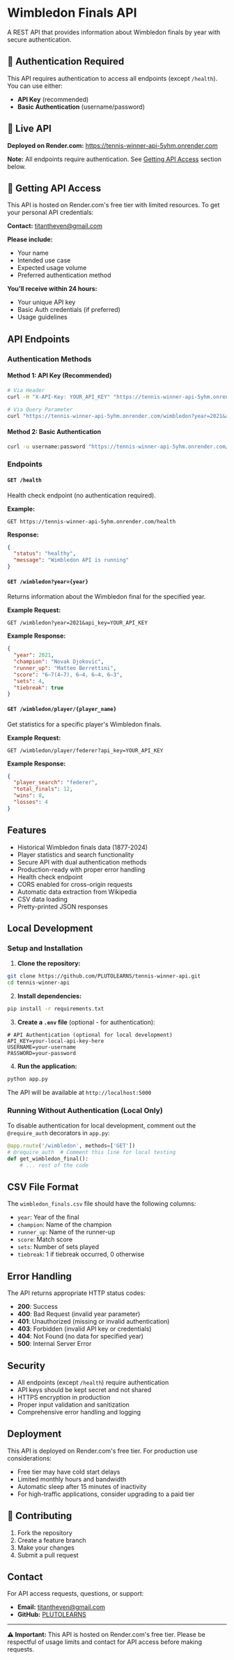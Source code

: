# Wimbledon Finals API

A REST API that provides information about Wimbledon finals by year with secure authentication.

## 🔐 Authentication Required

This API requires authentication to access all endpoints (except `/health`). You can use either:
- **API Key** (recommended)
- **Basic Authentication** (username/password)

## 🚀 Live API

**Deployed on Render.com:** https://tennis-winner-api-5yhm.onrender.com

**Note:** All endpoints require authentication. See [Getting API Access](#-getting-api-access) section below.

## 🔑 Getting API Access

This API is hosted on Render.com's free tier with limited resources. To get your personal API credentials:

**Contact:** [titantheven@gmail.com](mailto:titantheven@gmail.com)

**Please include:**
- Your name
- Intended use case
- Expected usage volume
- Preferred authentication method

**You'll receive within 24 hours:**
- Your unique API key
- Basic Auth credentials (if preferred)
- Usage guidelines

## API Endpoints

### Authentication Methods

#### Method 1: API Key (Recommended)
```bash
# Via Header
curl -H "X-API-Key: YOUR_API_KEY" "https://tennis-winner-api-5yhm.onrender.com/wimbledon?year=2021"

# Via Query Parameter
curl "https://tennis-winner-api-5yhm.onrender.com/wimbledon?year=2021&api_key=YOUR_API_KEY"
```

#### Method 2: Basic Authentication
```bash
curl -u username:password "https://tennis-winner-api-5yhm.onrender.com/wimbledon?year=2021"
```

### Endpoints

#### `GET /health`
Health check endpoint (no authentication required).

**Example:**
```
GET https://tennis-winner-api-5yhm.onrender.com/health
```

**Response:**
```json
{
  "status": "healthy",
  "message": "Wimbledon API is running"
}
```

#### `GET /wimbledon?year={year}`
Returns information about the Wimbledon final for the specified year.

**Example Request:**
```
GET /wimbledon?year=2021&api_key=YOUR_API_KEY
```

**Example Response:**
```json
{
  "year": 2021,
  "champion": "Novak Djokovic",
  "runner_up": "Matteo Berrettini",
  "score": "6–7(4–7), 6–4, 6–4, 6–3",
  "sets": 4,
  "tiebreak": true
}
```

#### `GET /wimbledon/player/{player_name}`
Get statistics for a specific player's Wimbledon finals.

**Example Request:**
```
GET /wimbledon/player/federer?api_key=YOUR_API_KEY
```

**Example Response:**
```json
{
  "player_search": "federer",
  "total_finals": 12,
  "wins": 8,
  "losses": 4
}
```

## Features

- Historical Wimbledon finals data (1877-2024)
- Player statistics and search functionality
- Secure API with dual authentication methods
- Production-ready with proper error handling
- Health check endpoint
- CORS enabled for cross-origin requests
- Automatic data extraction from Wikipedia
- CSV data loading
- Pretty-printed JSON responses

## Local Development

### Setup and Installation

1. **Clone the repository:**
```bash
git clone https://github.com/PLUTOLEARNS/tennis-winner-api.git
cd tennis-winner-api
```

2. **Install dependencies:**
```bash
pip install -r requirements.txt
```

3. **Create a `.env` file** (optional - for authentication):
```env
# API Authentication (optional for local development)
API_KEY=your-local-api-key-here
USERNAME=your-username
PASSWORD=your-password
```

4. **Run the application:**
```bash
python app.py
```

The API will be available at `http://localhost:5000`

### Running Without Authentication (Local Only)
To disable authentication for local development, comment out the `@require_auth` decorators in `app.py`:

```python
@app.route('/wimbledon', methods=['GET'])
# @require_auth  # Comment this line for local testing
def get_wimbledon_final():
    # ... rest of the code
```

## CSV File Format

The `wimbledon_finals.csv` file should have the following columns:
- `year`: Year of the final
- `champion`: Name of the champion
- `runner_up`: Name of the runner-up
- `score`: Match score
- `sets`: Number of sets played
- `tiebreak`: 1 if tiebreak occurred, 0 otherwise

## Error Handling

The API returns appropriate HTTP status codes:
- **200**: Success
- **400**: Bad Request (invalid year parameter)
- **401**: Unauthorized (missing or invalid authentication)
- **403**: Forbidden (invalid API key or credentials)
- **404**: Not Found (no data for specified year)
- **500**: Internal Server Error

## Security

- All endpoints (except `/health`) require authentication
- API keys should be kept secret and not shared
- HTTPS encryption in production
- Proper input validation and sanitization
- Comprehensive error handling and logging

## Deployment

This API is deployed on Render.com's free tier. For production use considerations:
- Free tier may have cold start delays
- Limited monthly hours and bandwidth
- Automatic sleep after 15 minutes of inactivity
- For high-traffic applications, consider upgrading to a paid tier

## 🤝 Contributing

1. Fork the repository
2. Create a feature branch
3. Make your changes
4. Submit a pull request

## Contact

For API access requests, questions, or support:
- **Email:** [titantheven@gmail.com](mailto:titantheven@gmail.com)
- **GitHub:** [PLUTOLEARNS](https://github.com/PLUTOLEARNS)

---

**⚠️ Important:** This API is hosted on Render.com's free tier. Please be respectful of usage limits and contact for API access before making requests.
